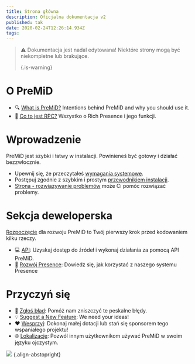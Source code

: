 ```yaml
---
title: Strona główna
description: Oficjalna dokumentacja v2
published: tak
date: 2020-02-24T12:26:14.934Z
tags:
---
```


> :warning: Dokumentacja jest nadal edytowana! Niektóre strony mogą być niekompletne lub brakujące. 
> 
> {.is-warning}

# O PreMiD
- :mag: [What is PreMiD?](/about) Intentions behind PreMiD and why you should use it.
- :link: [Co to jest RPC?](https://discordapp.com/rich-presence) Wszystko o Rich Presence i jego funkcji.

# Wprowadzenie

PreMiD jest szybki i łatwy w instalacji. Powinieneś być gotowy i działać bezzwłocznie.

- Upewnij się, że przeczytałeś [wymagania systemowe](/install/requirements).
- Postępuj zgodnie z szybkim i prostym [przewodnikiem instalacji](/install).
- [Strona - rozwiązywanie problemów](/troubleshooting) może Ci pomóc rozwiązać problemy.

# Sekcja deweloperska

[Rozpoczęcie](/dev) dla rozwoju PreMiD to Twój pierwszy krok przed kodowaniem kilku rzeczy.

- :computer: [API](/dev/api): Uzyskaj dostęp do źródeł i wykonaj działania za pomocą API PreMiD.
- :wrench: [Rozwój Presence](/dev/presence): Dowiedz się, jak korzystać z naszego systemu Presence

# Przyczyń się
- :bug: [Zgłoś błąd](https://github.com/PreMiD): Pomóż nam zniszczyć te peskalne błędy.
- :bulb: [Suggest a New Feature](https://discord.gg/WvfVZ8T): We need your ideas!
- :heart: [Wesprzyj](https://www.patreon.com/Timeraa): Dokonaj małej dotacji lub stań się sponsorem tego wspaniałego projektu!
- :globe_with_meridians: [Lokalizacje](https://translate.premid.app): Pozwól innym użytkownikom używać PreMiD w swoim języku ojczystym.

![](https://beta.premid.app/img/logo.2b414dc2.gif) {.align-abstopright}